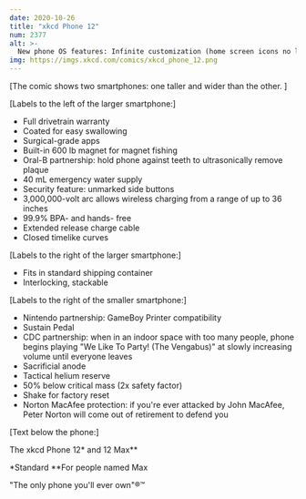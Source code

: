 ```yaml
---
date: 2020-10-26
title: "xkcd Phone 12"
num: 2377
alt: >-
  New phone OS features: Infinite customization (home screen icons no longer snap to grid), dark mode (disables screen), screaming mode (self-explanatory), and coherent ultracapacitor-pumped emission (please let us know what this setting does; we've been afraid to try it).
img: https://imgs.xkcd.com/comics/xkcd_phone_12.png
---
```

[The comic shows two smartphones: one taller and wider than the other. ]

[Labels to the left of the larger smartphone:]

 * Full drivetrain warranty
 * Coated for easy swallowing
 * Surgical-grade apps
 * Built-in 600 lb magnet for magnet fishing
 * Oral-B partnership: hold phone against teeth to ultrasonically remove plaque
 * 40 mL emergency water supply
 * Security feature: unmarked side buttons
 * 3,000,000-volt arc allows wireless charging from a range of up to 36 inches
 * 99.9% BPA- and hands- free
 * Extended release charge cable
 * Closed timelike curves

[Labels to the right of the larger smartphone:]

 * Fits in standard shipping container
 * Interlocking, stackable

[Labels to the right of the smaller smartphone:]

 * Nintendo partnership: GameBoy Printer compatibility
 * Sustain Pedal
 * CDC partnership: when in an indoor space with too many people, phone begins playing "We Like To Party! (The Vengabus)" at slowly increasing volume until everyone leaves
 * Sacrificial anode
 * Tactical helium reserve
 * 50% below critical mass (2x safety factor)
 * Shake for factory reset
 * Norton MacAfee protection: if you're ever attacked by John MacAfee, Peter Norton will come out of retirement to defend you

[Text below the phone:]

The xkcd Phone 12* and 12 Max**

*Standard **For people named Max

"The only phone you'll ever own"®™